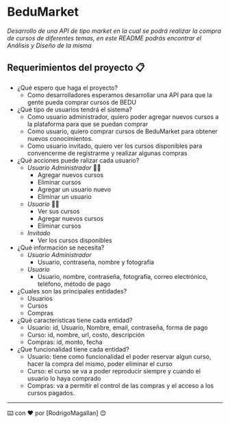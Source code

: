 # BeduMarket

_Desarrollo de una API de tipo market en la cual se podrá realizar la compra de cursos de diferentes temas, en este README podrás encontrar el Análisis y Diseño de la misma_

## Requerimientos del proyecto 📋
* ¿Qué espero que haga el proyecto?
  * Como desarrolladores esperamos desarrollar una API para que la gente pueda comprar cursos de BEDU 
* ¿Qué tipo de usuarios tendrá el sistema?
  * Como usuario administrador, quiero poder agregar nuevos cursos a la plataforma para que se puedan comprar
  * Como usuario, quiero comprar cursos de BeduMarket para obtener nuevos conocimientos.
  * Como usuario invitado, quiero ver los cursos disponibles para convencerme de registrarme y realizar algunas compras
* ¿Qué acciones puede ralizar cada usuario?
  * *Usuario Administrador* 🧑‍🔧
    * Agregar nuevos cursos
    * Eliminar cursos
    * Agregar un usuario nuevo
    * Eliminar un usuario
  * *Usuario* 🤵‍♂️
    * Ver sus cursos
    * Agregar nuevos cursos
    * Eliminar cursos
  * *Invitado*
    * Ver los cursos disponibles
* ¿Qué información se necesita?
  * *Usuario Administrador*
    * Usuario, contraseña, nombre y fotografía
  * *Usuario*
    * Usuario, nombre, contraseña, fotografía, correo electrónico, teléfono, método de pago
* ¿Cuales son las principales entidades?
  * Usuarios
  * Cursos
  * Compras
* ¿Qué caracteristicas tiene cada entidad?
  * Usuario: id, Usuario, Nombre, email, contraseña, forma de pago
  * Curso: id, nombre, url, costo, descripción
  * Compras: id, monto, fecha
* ¿Que funcionalidad tiene cada entidad?
  * Usuario: tiene como funcionalidad el poder reservar algun curso, hacer la compra del mismo, poder eliminar el curso
  * Curso: el curso se va a poder reproducir siempre y cuando el usuario lo haya comprado
  * Compras: va a permitir el control de las compras y el acceso a los cursos pagados.





---
⌨️ con ❤️ por [RodrigoMagallan] 😊
